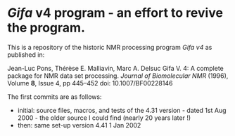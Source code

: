 # *Gifa* v4 program - an effort to revive the program.

This is a repository of the historic NMR processing program *Gifa v4* as published in:

Jean-Luc Pons, Thérèse E. Malliavin, Marc A. Delsuc Gifa V. 4: A complete package for NMR data set processing. 
*Journal of Biomolecular NMR* (1996), Volume **8**, Issue 4, pp 445–452 doi: 10.1007/BF00228146

The first commits are as follows:
- initial:  source files, macros, and tests of the 4.31 version - dated 1st Aug 2000 - the older source I could find (nearly 20 years later !)
- then: same set-up version 4.41 1 Jan 2002

